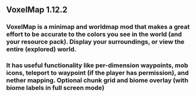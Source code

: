 ## VoxelMap 1.12.2
### VoxelMap is a minimap and worldmap mod that makes a great effort to be accurate to the colors you see in the world (and your resource pack).   Display your surroundings, or view the entire (explored) world.

### It has useful functionality like per-dimension waypoints, mob icons, teleport to waypoint (if the player has permission), and nether mapping.  Optional chunk grid and biome overlay (with biome labels in full screen mode)
